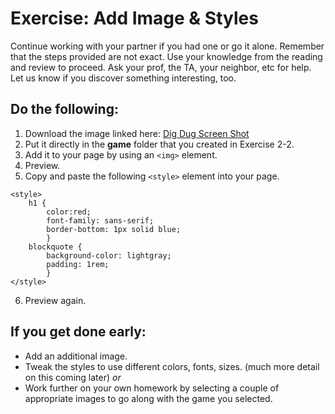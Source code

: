 # Exercise: Add Image & Styles 

Continue working with your partner if you had one or go it alone.  Remember that the steps provided are not exact.  Use your knowledge from the reading and review to proceed.  Ask your prof, the TA, your neighbor, etc for help.  Let us know if you discover something interesting, too.

## Do the following:
1. Download the image linked here: [Dig Dug Screen Shot](dig-dug-burnt.png)
2. Put it directly in the **game** folder that you created in Exercise 2-2.
3. Add it to your page by using an `<img>` element.
4. Preview.
5. Copy and paste the following `<style>` element into your page.  
```
<style>
    h1 { 
        color:red;
        font-family: sans-serif;
        border-bottom: 1px solid blue;
        }
    blockquote { 
        background-color: lightgray;
        padding: 1rem;
        }
</style>
```
6. Preview again.

## If you get done early:
- Add an additional image.
- Tweak the styles to use different colors, fonts, sizes.  (much more detail on this coming later)
  *or*
- Work further on your own homework by selecting a couple of appropriate images to go along with the game you selected.

